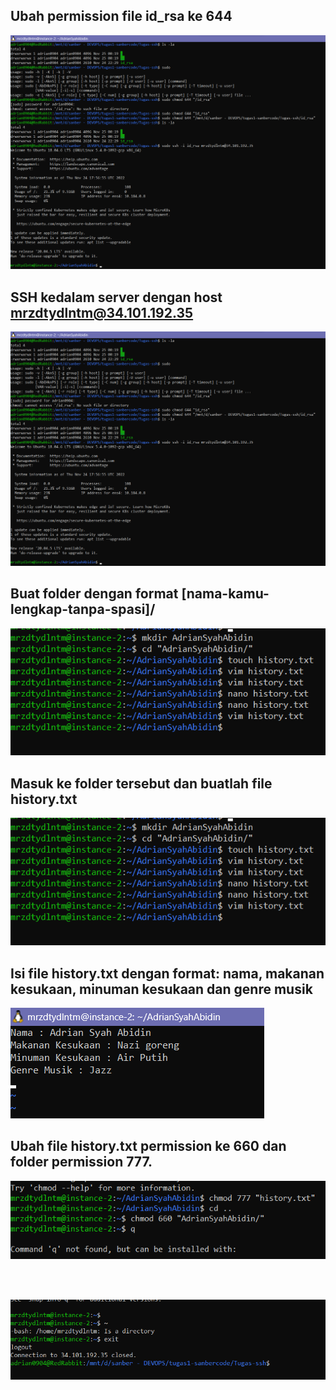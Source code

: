 ## Ubah permission file id_rsa ke 644

![alt text](gambar1.png)

## SSH kedalam server dengan host mrzdtydlntm@34.101.192.35

![alt text](gambar1.png)

## Buat folder dengan format [nama-kamu-lengkap-tanpa-spasi]/

![alt text](gambar2.png)

## Masuk ke folder tersebut dan buatlah file history.txt

![alt text](gambar2.png)

## Isi file history.txt dengan format: nama, makanan kesukaan, minuman kesukaan dan genre musik

![alt text](gambar3.png)

## Ubah file history.txt permission ke 660 dan folder permission 777.

![alt text](gambar5.png)

<br>
<br>

![alt text](gambar4.png)
